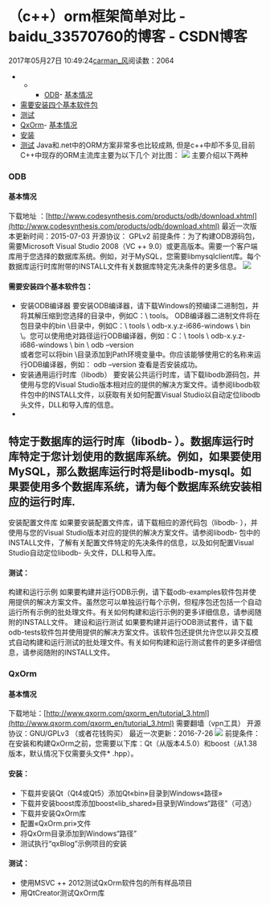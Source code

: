 # （c++）orm框架简单对比 - baidu_33570760的博客 - CSDN博客
2017年05月27日 10:49:24[carman_风](https://me.csdn.net/baidu_33570760)阅读数：2064
- - - [ODB](#odb)- [基本情况](#基本情况)
- [需要安装四个基本软件包](#需要安装四个基本软件包)
- [测试](#测试)
- [QxOrm](#qxorm)- [基本情况](#基本情况-1)
- [安装](#安装)
- [测试](#测试-1)
Java和.net中的ORM方案非常多也比较成熟, 但是c++中却不多见,目前C++中现存的ORM主流库主要为以下几个
对比图： 
![](http://i.imgur.com/K2y6aGj.png)
主要介绍以下两种
### ODB
#### 基本情况
下载地址 ：[http://www.codesynthesis.com/products/odb/download.xhtml](http://www.codesynthesis.com/products/odb/download.xhtml)
最近一次版本更新时间：2015-07-03
开源协议： GPLv2
前提条件：为了构建ODB源码包，需要Microsoft Visual Studio 2008（VC ++ 9.0）或更高版本。需要一个客户端库用于您选择的数据库系统。例如，对于MySQL，您需要libmysqlclient库。每个数据库运行时库附带的INSTALL文件有关数据库特定先决条件的更多信息。
![](http://i.imgur.com/OnIvZEL.png)
#### 需要安装四个基本软件包：
- 安装ODB编译器
要安装ODB编译器，请下载Windows的预编译二进制包，并将其解压缩到您选择的目录中，例如C：\ tools。 ODB编译器二进制文件将在包目录中的bin \目录中，例如C：\ tools \ odb-x.y.z-i686-windows \ bin \。您可以使用绝对路径运行ODB编译器，例如：C：\ tools \ odb-x.y.z-i686-windows \ bin \ odb –version  
或者您可以将bin \目录添加到Path环境变量中。你应该能够使用它的名称来运行ODB编译器，例如： 
odb –version  查看是否安装成功。
- 安装通用运行时库（libodb）
要安装公共运行时库，请下载libodb源码包，并使用与您的Visual Studio版本相对应的提供的解决方案文件。请参阅libodb软件包中的INSTALL文件，以获取有关如何配置Visual Studio以自动定位libodb头文件，DLL和导入库的信息。
- 
特定于数据库的运行时库（libodb- ）。数据库运行时库特定于您计划使用的数据库系统。例如，如果要使用MySQL，那么数据库运行时将是libodb-mysql。如果要使用多个数据库系统，请为每个数据库系统安装相应的运行时库.
- 
安装配置文件库
如果要安装配置文件库，请下载相应的源代码包（libodb- ），并使用与您的Visual Studio版本对应的提供的解决方案文件。请参阅libodb- 包中的INSTALL文件，了解有关配置文件特定的先决条件的信息，以及如何配置Visual Studio自动定位libodb- 头文件，DLL和导入库。
#### 测试：
构建和运行示例
如果要构建并运行ODB示例，请下载odb-examples软件包并使用提供的解决方案文件。虽然您可以单独运行每个示例，但程序包还包括一个自动运行所有示例的批处理文件。有关如何构建和运行示例的更多详细信息，请参阅随附的INSTALL文件。
建设和运行测试 
   如果要构建并运行ODB测试套件，请下载odb-tests软件包并使用提供的解决方案文件。该软件包还提供允许您以非交互模式自动构建和运行测试的批处理文件。有关如何构建和运行测试套件的更多详细信息，请参阅随附的INSTALL文件。
### QxOrm
#### 基本情况
下载地址：[http://www.qxorm.com/qxorm_en/tutorial_3.html](http://www.qxorm.com/qxorm_en/tutorial_3.html)  需要翻墙（vpn工具） 
开源协议：GNU/GPLv3 （或者花钱购买）
最近一次更新：2016-7-26
![](http://i.imgur.com/nAzjwI2.png)
前提条件： 在安装和构建QxOrm之前，您需要以下库：Qt（从版本4.5.0）和boost（从1.38版本，默认情况下仅需要头文件* .hpp）。
#### 安装：
- 下载并安装Qt（Qt4或Qt5）添加Qt«bin»目录到Windows«路径»
- 下载并安装boost库添加boost«lib_shared»目录到Windows“路径”（可选）
- 下载并安装QxOrm库
- 配置«QxOrm.pri»文件
- 将QxOrm目录添加到Windows“路径”
- 测试执行“qxBlog”示例项目的安装
#### 测试：
- 使用MSVC ++ 2012测试QxOrm软件包的所有样品项目
- 用QtCreator测试QxOrm库
